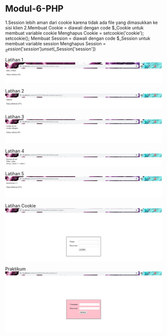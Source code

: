 # Modul-6-PHP
1.Session lebih aman dari cookie karena tidak ada file yang dimasukkan ke sisi klien
2.Membuat Cookie = diawali dengan code $_Cookie untuk membuat variable cookie Menghapus 
  Cookie = setcookie('cookie'); setcookie(); Membuat Session = diawali dengan code $_Session 
  untuk membuat variable session Menghapus Session = $_Session['session'] unset($_Session['session'])

Latihan 1
![alt text](https://github.com/Kynantio/Modul-6-PHP/blob/master/Modul6/SSLat1.PNG)

Latihan 2
![alt text](https://github.com/Kynantio/Modul-6-PHP/blob/master/Modul6/SSLat2.PNG)

Latihan 3
![alt text](https://github.com/Kynantio/Modul-6-PHP/blob/master/Modul6/SSLat3.PNG)

Latihan 4
![alt text](https://github.com/Kynantio/Modul-6-PHP/blob/master/Modul6/SSLat4.PNG)

Latihan 5
![alt text](https://github.com/Kynantio/Modul-6-PHP/blob/master/Modul6/SSLat5.PNG)

Latihan Cookie
![alt text](https://github.com/Kynantio/Modul-6-PHP/blob/master/Modul6/SSLatCookie.PNG)

Praktikum
![alt text](https://github.com/Kynantio/Modul-6-PHP/blob/master/Modul6/SSPraktikum.PNG)
